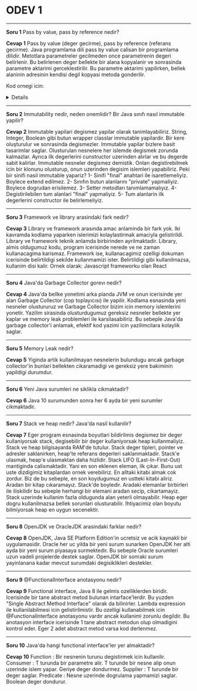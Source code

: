 <h1>ODEV 1</h1>

---
<b>Soru 1</b>
Pass by value, pass by reference nedir?

<b>Cevap 1</b>
Pass by value (deger gecirme), pass by reference (referans gecirme). Java programlama dili pass by value calisan bir programlama dilidir. Metotlara parametreler gecilmeden once parametrenin degeri belirlenir. Bu belirlenen deger bellekte bir alana kopyalanir ve sonrasinda parametre aktarimi gerceklestirilir. Bu parametre aktarimi yapilirken, bellek alaninin adresinin kendisi degil kopyasi metoda gonderilir.


Kod ornegi icin: 


<details>
   
    ```code
    
         public class QuestionOne {
            public static void main(String[] args) {
              Patika patikaObj = new Patika("patikaObject 1");
              System.out.println(patikaObj);
              testMethod(patikaObj);
              System.out.println(patikaObj);
            }
            public static void testMethod(Patika patikaObjX) {
                patikaObjX = new Patika("object 2");
            }
        }
         class Patika {
            public Patika(String x){
            }
        }
    ```
    
</details>


---

<b>Soru 2</b>
Immutability nedir, neden onemlidir? Bir Java sınıfı nasıl immutable yapilir?

<b>Cevap 2</b>
Immutable yapilari degismez yapilar olarak tanimlayabiliriz. String, Integer, Boolean gibi butun wrapper classlar immutable yapilardir. Bir kere oluşturulur ve sonrasinda degismezler. 
Immutable yapilar bizlere basit tasarimlar saglar. Olusturulan nesnelere her islemde degismek zorunda kalmazlar. Ayrıca ilk degerlerini cunstructor uzerinden alırlar ve bu degerde sabit kalirlar. 
Immutable nesneler degismez demistik. Onları degistirebilmek icin bir klonunu olusturup, onun uzerinden degisim islemleri yapabiliriz.
Peki bir sinifi nasil immutable yapariz?
1- Sinifi "final" anahtari ile isaretlemeliyiz. Boylece extend edilmez.
2- Sınıfın butun alanlarını "private" yapmaliyiz. Boylece dogrudan erisilemez.
3- Setter metodları tanımlamamalıyız.
4- Degistirilebilen tum alanlari "final" yapmaliyiz.
5- Tum alanlarin ilk degerlerini constructor ile belirlemeliyiz.

---

<b>Soru 3</b>
Framework ve library arasindaki fark nedir?

<b>Cevap 3</b>
Library ve framework arasında amac anlaminda bir fark yok. Iki kavramda kodlama yaparken islerimizi kolaylastirmak amaciyla gelistirildi.
Library ve framework teknik anlamda birbirinden ayrilmaktadir. Library, almis oldugumuz kodu, program icerisinde nerede ve ne zaman kullanacagima karismaz.
Framework ise, kullanacagimiz ozelligi dokuman icerisinde belirtildigi sekilde kullanmamizi ister. Belirtildigi gibi kullanilmazsa, kullanim disi kalir.
Ornek olarak: Javascript frameworku olan React

---

<b>Soru 4</b>
Java'da Garbage Collector gorevı nedir?

<b>Cevap 4</b>
Java'da bellke yonetimi arka planda JVM ve onun icerisinde yer alan Garbage Collector (cop toplayıcısı) ile yapilir. Kodlama esnasinda yeni nesneler olustururuz ve Garbage Collector bizim icin memory islemlerini yonetir. 
Yazilim sirasinda olusturdugumuz gereksiz nesneler bellekte yer kaplar ve memory leak problemleri ile karsilasabiliriz. Bu sebeple Java'da garbage collector'i anlamak, efektif kod yazimi icin yazilimcilara kolaylik saglar.

---

<b>Soru 5</b>
Memory Leak nedir?

<b>Cevap 5</b>
Yiginda artik kullanilmayan nesnelerin bulundugu ancak garbage collector'in bunlari bellekten cikaramadigi ve gereksiz yere bakiminin yapildigi durumdur.

---

<b>Soru 6</b>
Yeni Java surumleri ne siklikla cikmaktadir?

<b>Cevap 6</b>
Java 10 surumunden sonra her 6 ayda bir yeni surumler cikmaktadir.

---

<b>Soru 7</b>
Stack ve heap nedir? Java'da nasil kullanilir?

<b>Cevap 7</b>
Eger program esnasinda boyutlari bildirilmis degismez bir deger kullaniyorsak stack, degisebilir bir deger kullaniyorsak heap kullanmaliyiz. Stack ve heap bilgisayarda RAM'de tutulur.
Stack deger tipleri, pointer ve adresler saklanirken, heap'te referans degerleri saklanmaktadir.
Stack'e ulasmak, heap'e ulasmaktan daha hizlidir. Stack LIFO (Last-In-First-Out) mantiginda calismaktadir. Yani en son eklenen eleman, ilk çıkar. Bunu ust uste dizdigimiz kitaplardan ornek verebiliriz. En alltaki kitabi almak cok zordur. Biz de bu sebeple, en son koydugumuz en ustteki kitabi aliriz. Aradan bir kitap cıkaramayız. Stack'de boyledir. Aradaki elemanlar birbirleri ile iliskilidir bu sebeple herhangi bir elemani aradan secip, cikartamayiz.
Stack uzerinde kullanim fazla oldugunda alan yeterli olmayabilir.
Heap eger dogru kullanilmazsa bellek sorunlari olusturabilir. Ihtiyacimiz olan boyutu bilmiyorsak heap en uygun secenektir.

---

<b>Soru 8</b>
OpenJDK ve OracleJDK arasindaki farklar nedir?

<b>Cevap 8</b>
OpenJDK, Java SE Platform Edition'in ucretsiz ve acik kaynakli bir uygulamasidir. 
Oracle her uc yilda bir yeni surum sunarken OpenJDK her alti ayda bir yeni surum piyasaya surmektedir. Bu sebeple Oracle surumleri uzun vadeli projelerde destek saglar. OpenJDK bir sonraki surum yayinlanana kadar mevcut surumdaki degisiklikleri destekler.

---

<b>Soru 9</b>
@FunctionalInterface anotasyonu nedir?

<b>Cevap 9</b>
Functional interface, Java 8 ile gelmis ozelliklerden biridir. 
Icerisinde bir tane abstract metod bulunan intarface'lerdir. Bu yuzden "Single Abstract Method Interface" olarak da bilinirler. Lambda expression ile kullanilabilmesi icin gelistirilmistir.
Bu ozelligi kullanabilmek icin @FunctionalInterface anotasyonu vardır ancak kullanimi zorunlu degildir. Bu anotasyon interface icerisinde 1 tane abstract metodun olup olmadigini kontrol eder. Eger 2 adet abstract metod varsa kod derlenmez.

---

<b>Soru 10</b>
Java'da hangi functional interface'ler yer almaktadir? 

<b>Cevap 10</b>
Function : Bir nesnenin turunu degistirmek icin kullanilir.
Consumer : T turunda bir parametre alir. T turunde bir nesne alip onun uzerinde islem yapar. Geriye deger dondurmez.
Supplier : T turunde bir deger saglar.
Predicate : Nesne uzerinde dogrulama yapmamizi saglar. Boolean deger dondurur.
